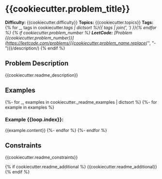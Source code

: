 # {{cookiecutter.problem_title}}

**Difficulty:** {{cookiecutter.difficulty}}
**Topics:** {{cookiecutter.topics}}
**Tags:** {% for _, tags in cookiecutter._tags | dictsort %}{{ tags | join(', ') }}{% endfor %}
{% if cookiecutter.problem_number %}
**LeetCode:** [Problem {{cookiecutter.problem_number}}](https://leetcode.com/problems/{{cookiecutter.problem_name.replace('_', "-")}}/description/)
{% endif %}

## Problem Description

{{cookiecutter.readme_description}}

## Examples

{%- for _, examples in cookiecutter._readme_examples | dictsort %}
{%- for example in examples %}

### Example {{loop.index}}:

{{example.content}}
{%- endfor %}
{%- endfor %}

## Constraints

{{cookiecutter.readme_constraints}}

{% if cookiecutter.readme_additional %}
{{cookiecutter.readme_additional}}
{% endif %}
